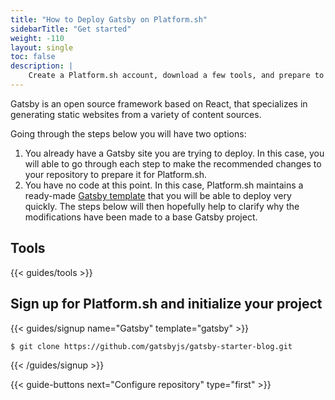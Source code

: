 ```yaml
---
title: "How to Deploy Gatsby on Platform.sh"
sidebarTitle: "Get started"
weight: -110
layout: single
toc: false
description: |
    Create a Platform.sh account, download a few tools, and prepare to deploy Gatsby.
---
```


Gatsby is an open source framework based on React, that specializes in generating static websites from a variety of content sources. 

Going through the steps below you will have two options:

1. You already have a Gatsby site you are trying to deploy. In this case, you will able to go through each step to make the recommended changes to your repository to prepare it for Platform.sh.
2. You have no code at this point. In this case, Platform.sh maintains a ready-made [Gatsby template](https://github.com/platformsh-templates/gatsby) that you will be able to deploy very quickly. The steps below will then hopefully help to clarify why the modifications have been made to a base Gatsby project.

## Tools

{{< guides/tools >}}

## Sign up for Platform.sh and initialize your project

{{< guides/signup name="Gatsby" template="gatsby" >}}

```bash
$ git clone https://github.com/gatsbyjs/gatsby-starter-blog.git
```

{{< /guides/signup >}}

{{< guide-buttons next="Configure repository" type="first" >}}
